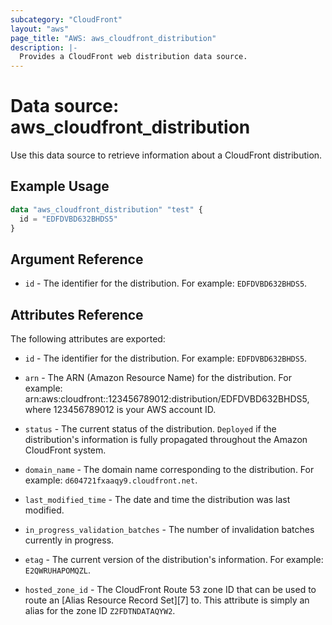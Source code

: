 ```yaml
---
subcategory: "CloudFront"
layout: "aws"
page_title: "AWS: aws_cloudfront_distribution"
description: |-
  Provides a CloudFront web distribution data source.
---
```


# Data source: aws_cloudfront_distribution

Use this data source to retrieve information about a CloudFront distribution.

## Example Usage

```terraform
data "aws_cloudfront_distribution" "test" {
  id = "EDFDVBD632BHDS5"
}
```

## Argument Reference

* `id` - The identifier for the distribution. For example: `EDFDVBD632BHDS5`.

## Attributes Reference

The following attributes are exported:

* `id` - The identifier for the distribution. For example: `EDFDVBD632BHDS5`.

* `arn` - The ARN (Amazon Resource Name) for the distribution. For example: arn:aws:cloudfront::123456789012:distribution/EDFDVBD632BHDS5, where 123456789012 is your AWS account ID.

* `status` - The current status of the distribution. `Deployed` if the
    distribution's information is fully propagated throughout the Amazon
    CloudFront system.

* `domain_name` - The domain name corresponding to the distribution. For
    example: `d604721fxaaqy9.cloudfront.net`.

* `last_modified_time` - The date and time the distribution was last modified.

* `in_progress_validation_batches` - The number of invalidation batches
    currently in progress.

* `etag` - The current version of the distribution's information. For example:
    `E2QWRUHAPOMQZL`.

* `hosted_zone_id` - The CloudFront Route 53 zone ID that can be used to
     route an [Alias Resource Record Set][7] to. This attribute is simply an
     alias for the zone ID `Z2FDTNDATAQYW2`.
